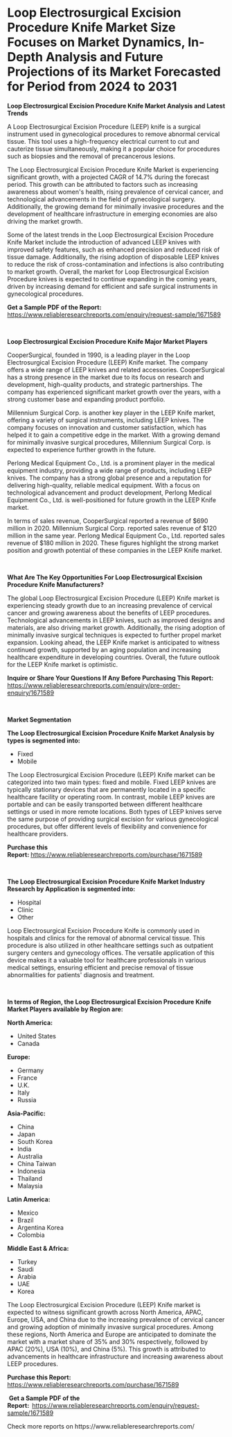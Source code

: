 <p><h1>Loop Electrosurgical Excision Procedure Knife Market Size Focuses on Market Dynamics, In-Depth Analysis and Future Projections of its Market Forecasted for Period from 2024 to 2031</h1></p><p><strong>Loop Electrosurgical Excision Procedure Knife Market Analysis and Latest Trends</strong></p>
<p><p>A Loop Electrosurgical Excision Procedure (LEEP) knife is a surgical instrument used in gynecological procedures to remove abnormal cervical tissue. This tool uses a high-frequency electrical current to cut and cauterize tissue simultaneously, making it a popular choice for procedures such as biopsies and the removal of precancerous lesions.</p><p>The Loop Electrosurgical Excision Procedure Knife Market is experiencing significant growth, with a projected CAGR of 14.7% during the forecast period. This growth can be attributed to factors such as increasing awareness about women's health, rising prevalence of cervical cancer, and technological advancements in the field of gynecological surgery. Additionally, the growing demand for minimally invasive procedures and the development of healthcare infrastructure in emerging economies are also driving the market growth.</p><p>Some of the latest trends in the Loop Electrosurgical Excision Procedure Knife Market include the introduction of advanced LEEP knives with improved safety features, such as enhanced precision and reduced risk of tissue damage. Additionally, the rising adoption of disposable LEEP knives to reduce the risk of cross-contamination and infections is also contributing to market growth. Overall, the market for Loop Electrosurgical Excision Procedure knives is expected to continue expanding in the coming years, driven by increasing demand for efficient and safe surgical instruments in gynecological procedures.</p></p>
<p><strong>Get a Sample PDF of the Report:&nbsp;</strong> <a href="https://www.reliableresearchreports.com/enquiry/request-sample/1671589">https://www.reliableresearchreports.com/enquiry/request-sample/1671589</a></p>
<p>&nbsp;</p>
<p><strong>Loop Electrosurgical Excision Procedure Knife Major Market Players</strong></p>
<p><p>CooperSurgical, founded in 1990, is a leading player in the Loop Electrosurgical Excision Procedure (LEEP) Knife market. The company offers a wide range of LEEP knives and related accessories. CooperSurgical has a strong presence in the market due to its focus on research and development, high-quality products, and strategic partnerships. The company has experienced significant market growth over the years, with a strong customer base and expanding product portfolio.</p><p>Millennium Surgical Corp. is another key player in the LEEP Knife market, offering a variety of surgical instruments, including LEEP knives. The company focuses on innovation and customer satisfaction, which has helped it to gain a competitive edge in the market. With a growing demand for minimally invasive surgical procedures, Millennium Surgical Corp. is expected to experience further growth in the future.</p><p>Perlong Medical Equipment Co., Ltd. is a prominent player in the medical equipment industry, providing a wide range of products, including LEEP knives. The company has a strong global presence and a reputation for delivering high-quality, reliable medical equipment. With a focus on technological advancement and product development, Perlong Medical Equipment Co., Ltd. is well-positioned for future growth in the LEEP Knife market.</p><p>In terms of sales revenue, CooperSurgical reported a revenue of $690 million in 2020. Millennium Surgical Corp. reported sales revenue of $120 million in the same year. Perlong Medical Equipment Co., Ltd. reported sales revenue of $180 million in 2020. These figures highlight the strong market position and growth potential of these companies in the LEEP Knife market.</p></p>
<p>&nbsp;</p>
<p><strong>What Are The Key Opportunities For Loop Electrosurgical Excision Procedure Knife Manufacturers?</strong></p>
<p><p>The global Loop Electrosurgical Excision Procedure (LEEP) Knife market is experiencing steady growth due to an increasing prevalence of cervical cancer and growing awareness about the benefits of LEEP procedures. Technological advancements in LEEP knives, such as improved designs and materials, are also driving market growth. Additionally, the rising adoption of minimally invasive surgical techniques is expected to further propel market expansion. Looking ahead, the LEEP Knife market is anticipated to witness continued growth, supported by an aging population and increasing healthcare expenditure in developing countries. Overall, the future outlook for the LEEP Knife market is optimistic.</p></p>
<p><strong>Inquire or Share Your Questions If Any Before Purchasing This Report:</strong> <a href="https://www.reliableresearchreports.com/enquiry/pre-order-enquiry/1671589">https://www.reliableresearchreports.com/enquiry/pre-order-enquiry/1671589</a></p>
<p>&nbsp;</p>
<p><strong>Market Segmentation</strong></p>
<p><strong>The Loop Electrosurgical Excision Procedure Knife Market Analysis by types is segmented into:</strong></p>
<p><ul><li>Fixed</li><li>Mobile</li></ul></p>
<p><p>The Loop Electrosurgical Excision Procedure (LEEP) Knife market can be categorized into two main types: fixed and mobile. Fixed LEEP knives are typically stationary devices that are permanently located in a specific healthcare facility or operating room. In contrast, mobile LEEP knives are portable and can be easily transported between different healthcare settings or used in more remote locations. Both types of LEEP knives serve the same purpose of providing surgical excision for various gynecological procedures, but offer different levels of flexibility and convenience for healthcare providers.</p></p>
<p><strong>Purchase this Report:&nbsp;</strong><a href="https://www.reliableresearchreports.com/purchase/1671589">https://www.reliableresearchreports.com/purchase/1671589</a></p>
<p>&nbsp;</p>
<p><strong>The Loop Electrosurgical Excision Procedure Knife Market Industry Research by Application is segmented into:</strong></p>
<p><ul><li>Hospital</li><li>Clinic</li><li>Other</li></ul></p>
<p><p>Loop Electrosurgical Excision Procedure Knife is commonly used in hospitals and clinics for the removal of abnormal cervical tissue. This procedure is also utilized in other healthcare settings such as outpatient surgery centers and gynecology offices. The versatile application of this device makes it a valuable tool for healthcare professionals in various medical settings, ensuring efficient and precise removal of tissue abnormalities for patients' diagnosis and treatment.</p></p>
<p>&nbsp;</p>
<p><strong>In terms of Region, the Loop Electrosurgical Excision Procedure Knife Market Players available by Region are:</strong></p>
<p>
    <p> <strong> North America: </strong>
        <ul>
            <li>United States</li>
            <li>Canada</li>
        </ul>
        </p> 
    <p> <strong> Europe: </strong>
        <ul>
            <li>Germany</li>
            <li>France</li>
            <li>U.K.</li>
            <li>Italy</li>
            <li>Russia</li>
        </ul>
        </p> 
    <p> <strong> Asia-Pacific: </strong>
        <ul>
            <li>China</li>
            <li>Japan</li>
            <li>South Korea</li>
            <li>India</li>
            <li>Australia</li>
            <li>China Taiwan</li>
            <li>Indonesia</li>
            <li>Thailand</li>
            <li>Malaysia</li>
        </ul>
        </p> 
    <p> <strong> Latin America: </strong>
        <ul>
            <li>Mexico</li>
            <li>Brazil</li>
            <li>Argentina Korea</li>
            <li>Colombia</li>
        </ul>
        </p> 
    <p> <strong> Middle East & Africa: </strong>
        <ul>
            <li>Turkey</li>
            <li>Saudi</li>
            <li>Arabia</li>
            <li>UAE</li>
            <li>Korea</li>
        </ul>
    </p>
    </p>
<p><p>The Loop Electrosurgical Excision Procedure (LEEP) Knife market is expected to witness significant growth across North America, APAC, Europe, USA, and China due to the increasing prevalence of cervical cancer and growing adoption of minimally invasive surgical procedures. Among these regions, North America and Europe are anticipated to dominate the market with a market share of 35% and 30% respectively, followed by APAC (20%), USA (10%), and China (5%). This growth is attributed to advancements in healthcare infrastructure and increasing awareness about LEEP procedures.</p></p>
<p><strong>Purchase this Report: </strong><a href="https://www.reliableresearchreports.com/purchase/1671589">https://www.reliableresearchreports.com/purchase/1671589</a></p>
<p>&nbsp;<strong>Get a Sample PDF of the Report:&nbsp;&nbsp;</strong><a href="https://www.reliableresearchreports.com/enquiry/request-sample/1671589">https://www.reliableresearchreports.com/enquiry/request-sample/1671589</a></p>
<p><strong></strong></p>
<p>Check more reports on https://www.reliableresearchreports.com/</p>